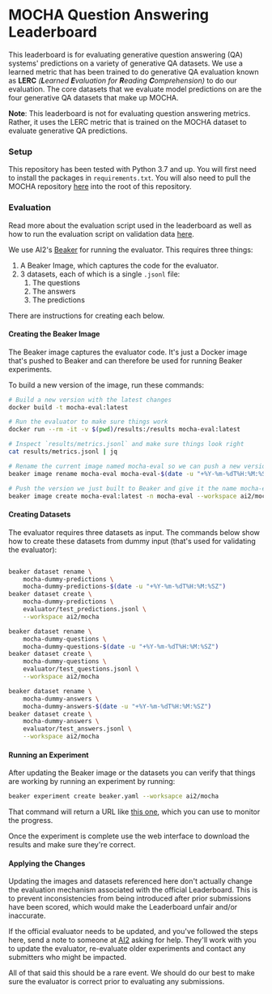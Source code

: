 # MOCHA Question Answering Leaderboard

This leaderboard is for evaluating generative question answering (QA) systems' predictions on a variety of generative QA datasets. 
We use a learned metric that has been trained to do generative QA evaluation known as **LERC** *(**L**earned **E**valuation for **R**eading **C**omprehension)* to do our evaluation.
The core datasets that we evaluate model predictions on are the four generative QA datasets that make up MOCHA.

**Note**: This leaderboard is not for evaluating question answering metrics. 
Rather, it uses the LERC metric that is trained on the MOCHA dataset to evaluate generative QA predictions.

### Setup
This repository has been tested with Python 3.7 and up. 
You will first need to install the packages in `requirements.txt`.
You will also need to pull the MOCHA repository [here](https://github.com/anthonywchen/mocha) into the root of this repository.

### Evaluation
Read more about the evaluation script used in the leaderboard as well as how to run the evaluation script on validation data [here](evaluator/).

We use AI2's [Beaker](https://beaker.org) for running the evaluator. This requires three things:

1. A Beaker Image, which captures the code for the evaluator.
2. 3 datasets, each of which is a single `.jsonl` file:
    1. The questions
    2. The answers
    3. The predictions

There are instructions for creating each below.

#### Creating the Beaker Image

The Beaker image captures the evaluator code. It's just a Docker image
that's pushed to Beaker and can therefore be used for running Beaker experiments.

To build a new version of the image, run these commands:

```bash
# Build a new version with the latest changes
docker build -t mocha-eval:latest

# Run the evaluator to make sure things work
docker run --rm -it -v $(pwd)/results:/results mocha-eval:latest

# Inspect `results/metrics.jsonl` and make sure things look right
cat results/metrics.jsonl | jq

# Rename the current image named mocha-eval so we can push a new version
beaker image rename mocha-eval mocha-eval-$(date -u "+%Y-%m-%dT%H:%M:%SZ")

# Push the version we just built to Beaker and give it the name mocha-eval
beaker image create mocha-eval:latest -n mocha-eval --workspace ai2/mocha
```

#### Creating Datasets

The evaluator requires three datasets as input. The commands below show
how to create these datasets from dummy input (that's used for validating
the evaluator):

```bash

beaker dataset rename \
    mocha-dummy-predictions \
    mocha-dummy-predictions-$(date -u "+%Y-%m-%dT%H:%M:%SZ")
beaker dataset create \
    mocha-dummy-predictions \
    evaluator/test_predictions.jsonl \
    --workspace ai2/mocha

beaker dataset rename \
    mocha-dummy-questions \
    mocha-dummy-questions-$(date -u "+%Y-%m-%dT%H:%M:%SZ")
beaker dataset create \
    mocha-dummy-questions \
    evaluator/test_questions.jsonl \
    --workspace ai2/mocha

beaker dataset rename \
    mocha-dummy-answers \
    mocha-dummy-answers-$(date -u "+%Y-%m-%dT%H:%M:%SZ")
beaker dataset create \
    mocha-dummy-answers \
    evaluator/test_answers.jsonl \
    --workspace ai2/mocha
```

#### Running an Experiment

After updating the Beaker image or the datasets you can verify that things
are working by running an experiment by running:

```bash
beaker experiment create beaker.yaml --worksapce ai2/mocha
```

That command will return a URL like [this one](https://beaker.org/ex/01FHZWDM4WP2XDC3AX1Y11ZM76/tasks/01FHZWDM527J6248TBPZM1F0T9),
which you can use to monitor the progress.

Once the experiment is complete use the web interface to download the results 
and make sure they're correct.

#### Applying the Changes

Updating the images and datasets referenced here don't actually change
the evaluation mechanism associated with the official Leaderboard. This is to 
prevent inconsistencies from being introduced after prior submissions have been
scored, which would make the Leaderboard unfair and/or inaccurate.

If the official evaluator needs to be updated, and you've followed the
steps here, send a note to someone at [AI2](mailto:reviz@allenai.org) asking for 
help. They'll work with you to update the evaluator, re-evaluate
older experiments and contact any submitters who might be impacted. 

All of that said this should be a rare event. We should do our best to make
sure the evaluator is correct prior to evaluating any submissions.

